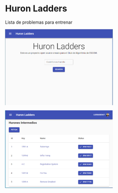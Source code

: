 # Huron Ladders
Lista de problemas para entrenar

<img src="./assets/01.png" alt="Home"
	title="Home" width="350"/>

<img src="./assets/02.png" alt="Ladders Intermedios"
	title="Ladders Intermedios" width="350"/>